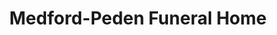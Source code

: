 ---
title: "Medford-Peden Funeral Home"
url: /marietta/medford-peden-funeral-home/
shop: Bestattungen
---